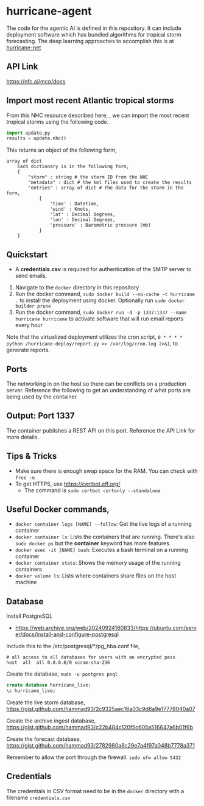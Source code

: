 # hurricane-agent
The code for the agentic AI is defined in this repository. It can include deployment software which has 
bundled algorithms for tropical storm forecasting. The deep learning approaches to accomplish this is at
<a href="https://github.com/hammad93/hurricane-net" target="_blank">hurricane-net</a>

## API Link

https://nfc.ai/mcp/docs

## Import most recent Atlantic tropical storms

From this NHC resource described here, , we can import the most recent tropical
storms using the following code.

```python
import update.py
results = update.nhc()
```

This returns an object of the following form,

    array of dict
        Each dictionary is in the following form,
        {
            "storm" : string # the storm ID from the NHC
            "metadata" : dict # the kml files used to create the results
            "entries" : array of dict # The data for the storm in the form,
                {
                    'time' : Datetime,
                    'wind' : Knots,
                    'lat' : Decimal Degrees,
                    'lon' : Decimal Degrees,
                    'pressure' : Barometric pressure (mb)
                }
        }

## Quickstart
  - A **credentials.csv** is required for authentication of the SMTP server to send emails.

1. Navigate to the `docker` directory in this repository
2. Run the docker command, `sudo docker build --no-cache -t hurricane .` to install the deployment using docker. Optionally run `sudo docker builder prune`
3. Run the docker command, `sudo docker run -d -p 1337:1337 --name hurricane hurricane` to activate software that will run email reports every hour

Note that the virtualized deployment utilizes the cron script, `0 * * * * python /hurricane-deploy/report.py >> /var/log/cron.log 2>&1`, to generate reports.

## Ports
The networking in on the host so there can be conflicts on a production server. Reference the following to get an understanding of what ports are being used by the container.

## Output: Port 1337
The container publishes a REST API on this port. Reference the API Link for more details.

## Tips & Tricks

- Make sure there is enough swap space for the RAM. You can check with `free -m`
- To get HTTPS, use https://certbot.eff.org/
  - The command is `sudo certbot certonly --standalone`

## Useful Docker commands,
- `docker container logs [NAME] --follow`: Get the live logs of a running container
- `docker container ls`: Lists the containers that are running. There's also `sudo docker ps` but the __container__ keyword has more features.
- `docker exec -it [NAME] bash`: Executes a bash terminal on a running container
- `docker container stats`: Shows the memory usage of the running containers
- `docker volume ls`: Lists where containers share files on the host machine

## Database

Install PostgreSQL
- https://web.archive.org/web/20240924180833/https://ubuntu.com/server/docs/install-and-configure-postgresql

Include this to the /etc/postgresql/*/pg_hba.conf file,

```
# all access to all databases for users with an encrypted pass
host  all  all 0.0.0.0/0 scram-sha-256
```

Create the database,
`sudo -u postgres psql`

```sql
create database hurricane_live;
\c hurricane_live;
```

Create the live storm database,
https://gist.github.com/hammad93/2c9325aec16a03c9d6a9e17778040a07

Create the archive ingest database,
https://gist.github.com/hammad93/c22b484c120f5c605a516647a6b01f6b

Create the forecast database,
https://gist.github.com/hammad93/2782980a8c29e7a4f97a048b7778a371

Remember to allow the port through the firewall.
`sudo ufw allow 5432`

## Credentials

The credentials in CSV format need to be in the `docker` directory with a filename `credentials.csv`

